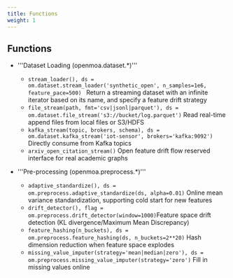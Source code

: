 ```yaml
---
title: Functions
weight: 1
---
```


## Functions
- '''Dataset Loading (openmoa.dataset.*)'''
  - ```stream_loader(), ds = om.dataset.stream_loader('synthetic_open', n_samples=1e6, feature_pace=500) ```	Return a streaming dataset with an infinite iterator based on its name, and specify a feature drift strategy
  - ```file_stream(path, fmt='csv|jsonl|parquet'), ds = om.dataset.file_stream('s3://bucket/log.parquet')```	Read real-time append files from local files or S3/HDFS	
  - ```kafka_stream(topic, brokers, schema), ds = om.dataset.kafka_stream('iot-sensor', brokers='kafka:9092')```	Directly consume from Kafka topics	
  - ```arxiv_open_citation_stream()```	Open feature drift flow reserved interface for real academic graphs

- '''Pre-processing (openmoa.preprocess.*)'''
  - ```adaptive_standardize(), ds = om.preprocess.adaptive_standardize(ds, alpha=0.01)```	Online mean variance standardization, supporting cold start for new features	
  - ```drift_detector(), flag = om.preprocess.drift_detector(window=1000)```Feature space drift detection (KL divergence/Maximum Mean Discrepancy)
  - ```feature_hashing(n_buckets), ds = om.preprocess.feature_hashing(ds, n_buckets=2**20)```	Hash dimension reduction when feature space explodes	
  - ```missing_value_imputer(strategy='mean|median|zero'), ds = om.preprocess.missing_value_imputer(strategy='zero')```	Fill in missing values online	


